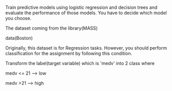 Train predictive models using logistic regression and decision trees and evaluate the performance of those models. You have to decide which model you choose.

The dataset coming from the library(MASS)

data(Boston)


Originally, this dataset is for Regression tasks. However, you should perform classification for the assignment by following this condition.

Transform the label(target variable) which is 'medv' into 2 class  where

medv <= 21 --> low

medv >21 --> high
